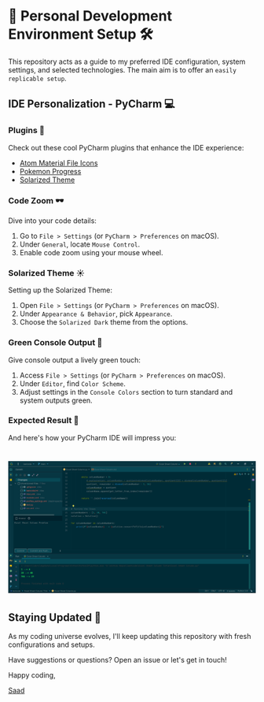 # 🚀 Personal Development Environment Setup 🛠️

This repository acts as a guide to my preferred IDE configuration, system settings, and selected technologies. The main aim is to offer an `easily replicable setup`.

## IDE Personalization - PyCharm 💻

### Plugins 🔌
Check out these cool PyCharm plugins that enhance the IDE experience:

- [Atom Material File Icons](https://plugins.jetbrains.com/plugin/10044-atom-material-icons)
- [Pokemon Progress](https://plugins.jetbrains.com/plugin/15090-pokemon-progress)
- [Solarized Theme](https://plugins.jetbrains.com/plugin/12112-solarized-theme)

### Code Zoom 🕶️
Dive into your code details:

1. Go to `File > Settings` (or `PyCharm > Preferences` on macOS).
2. Under `General`, locate `Mouse Control`.
3. Enable code zoom using your mouse wheel.

### Solarized Theme ☀️
Setting up the Solarized Theme:

1. Open `File > Settings` (or `PyCharm > Preferences` on macOS).
2. Under `Appearance & Behavior`, pick `Appearance`.
3. Choose the `Solarized Dark` theme from the options.

### Green Console Output 🌿
Give console output a lively green touch:

1. Access `File > Settings` (or `PyCharm > Preferences` on macOS).
2. Under `Editor`, find `Color Scheme`.
3. Adjust settings in the `Console Colors` section to turn standard and system outputs green.

### Expected Result 👀

And here's how your PyCharm IDE will impress you:
<div align="center">
  <h1><img src="materials/custom Pycharm IDE.png" alt="LeetCode logo"  ></h1>
</div>

## Staying Updated 🚀
As my coding universe evolves, I'll keep updating this repository with fresh configurations and setups.

Have suggestions or questions? Open an issue or let's get in touch!

Happy coding,

[Saad](https://www.linkedin.com/in/labrijisaad/)
